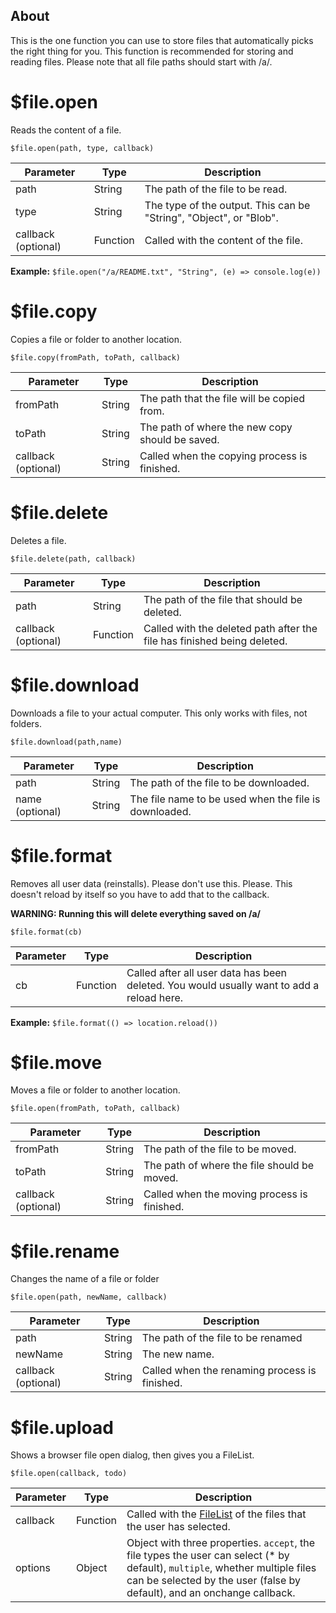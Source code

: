 ## About

This is the one function you can use to store files that automatically picks the right thing for you. This function is recommended for storing and reading files. Please note that all file paths should start with /a/.

# $file.open

Reads the content of a file.

`$file.open(path, type, callback)`

| Parameter           | Type     | Description                                                  |
| ------------------- | -------- | ------------------------------------------------------------ |
| path                | String   | The path of the file to be read.                             |
| type                | String   | The type of the output. This can be "String", "Object", or "Blob". |
| callback (optional) | Function | Called with the content of the file.                         |

**Example:** `$file.open("/a/README.txt", "String", (e) => console.log(e))`

# $file.copy

Copies a file or folder to another location.

`$file.copy(fromPath, toPath, callback)`

| Parameter           | Type   | Description                                     |
| ------------------- | ------ | ----------------------------------------------- |
| fromPath            | String | The path that the file will be copied from.     |
| toPath              | String | The path of where the new copy should be saved. |
| callback (optional) | String | Called when the copying process is finished.    |

# $file.delete

Deletes a file.

`$file.delete(path, callback)`

| Parameter           | Type     | Description                                                  |
| ------------------- | -------- | ------------------------------------------------------------ |
| path                | String   | The path of the file that should be deleted.                 |
| callback (optional) | Function | Called with the deleted path after the file has finished being deleted. |

# $file.download

Downloads a file to your actual computer. This only works with files, not folders.

`$file.download(path,name)`

| Parameter       | Type   | Description                                           |
| --------------- | ------ | ----------------------------------------------------- |
| path            | String | The path of the file to be downloaded.                |
| name (optional) | String | The file name to be used when the file is downloaded. |

# $file.format

Removes all user data (reinstalls). Please don't use this. Please. This doesn't reload by itself so you have to add that to the callback.

**WARNING: Running this will delete everything saved on /a/**

`$file.format(cb)`

| Parameter | Type     | Description                                                  |
| --------- | -------- | ------------------------------------------------------------ |
| cb        | Function | Called after all user data has been deleted. You would usually want to add a reload here. |

**Example:** `$file.format(() => location.reload())`

# $file.move

Moves a file or folder to another location.

`$file.open(fromPath, toPath, callback)`

| Parameter           | Type   | Description                                 |
| ------------------- | ------ | ------------------------------------------- |
| fromPath            | String | The path of the file to be moved.           |
| toPath              | String | The path of where the file should be moved. |
| callback (optional) | String | Called when the moving process is finished. |

# $file.rename

Changes the name of a file or folder

`$file.open(path, newName, callback)`

| Parameter           | Type   | Description                                   |
| ------------------- | ------ | --------------------------------------------- |
| path                | String | The path of the file to be renamed            |
| newName             | String | The new name.                                 |
| callback (optional) | String | Called when the renaming process is finished. |

# $file.upload

Shows a browser file open dialog, then gives you a FileList.

`$file.open(callback, todo)`

| Parameter | Type     | Description                                                  |
| --------- | -------- | ------------------------------------------------------------ |
| callback  | Function | Called with the [FileList](https://developer.mozilla.org/en-US/docs/Web/API/FileList) of the files that the user has selected. |
| options   | Object   | Object with three properties. `accept`, the file types the user can select (* by default), `multiple`, whether multiple files can be selected by the user (false by default), and an onchange callback. |

